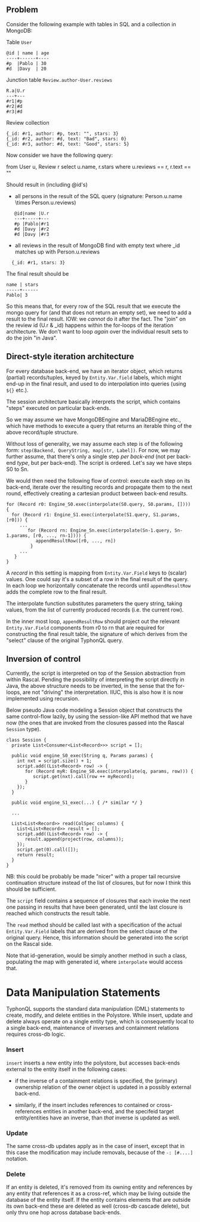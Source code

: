 


## Problem

Consider the following example with tables in SQL and a collection in MongoDB:

Table `User`

```
@id | name | age
----+------+----
#p  |Pablo | 30
#d  |Davy  | 20
```

Junction table `Review.author-User.reviews`

```
R.a|U.r
---+---
#r1|#p
#r2|#d
#r3|#d
```

Review collection

```
{_id: #r1, author: #p, text: "", stars: 3}
{_id: #r2, author: #d, text: "Bad", stars: 0}
{_id: #r3, author: #d, text: "Good", stars: 5}
```

Now consider we have the following query:

from User u, Review r select u.name, r.stars where u.reviews == r, r.text == ""

Should result in (including @id's)

- all persons in the result of the SQL query
  (signature: Person.u.name \times Person.u.reviews)

```
   @id|name |U.r
   ---+-----+---
   #p |Pablo|#r1
   #d |Davy |#r2
   #d |Davy |#r3
```


- all reviews in the result of MongoDB find with empty text
  where _id matches up with Person.u.reviews

```
  {_id: #r1, stars: 3}
```

The final result should be

```
name | stars
-----+------
Pablo| 3
```

So this means that, for every row of the SQL result that we execute
the mongo query for (and that does not return an empty set), we need
to add a result to the final result. IOW: we *cannot* do it after the
fact. The "join" on the review id (U.r & _id) happens within the
for-loops of the iteration architecture. We don't want to loop *again*
over the individual result sets to do the join "in Java".



## Direct-style iteration architecture

For every database back-end, we have an iterator object, which returns
(partial) records/tuples, keyed by `Entity.Var.field` labels, which
might end-up in the final result, and used to do interpolation into
queries (using `${}` etc.).

The session architecture basically interprets the script, which
contains "steps" executed on particular back-ends.

So we may assume we have MongoDBEngine and MariaDBEngine etc., which
have methods to execute a query that returns an iterable thing of the
above record/tuple structure.

Without loss of generality, we may assume each step is of the
following form: `step(Backend, QueryString, map[str, Label])`. For
now, we may further assume, that there's only a single step *per
back-end* (not per back-end *type*, but per back-end). The script is
ordered. Let's say we have steps S0 to Sn.

We would then need the following flow of control: execute each step on
its back-end, iterate over the resulting records and propagate them to
the next round, effectively creating a cartesian product between
back-end results.


```
for (Record r0: Engine_S0.exec(interpolate(S0.query, S0.params, []))) {
  for (Record r1: Engine_S1.exec(interpolate(S1.query, S1.params, [r0])) {
     ...
        for (Record rn: Engine_Sn.exec(interpolate(Sn-1.query, Sn-1.params, [r0, ..., rn-1]))) {
           appendResultRow([r0, ..., rn])
         }
     ...
   }
}
```

A *record* in this setting is mapping from `Entity.Var.Field` keys to
(scalar) values. One could say it's a subset of a row in the final
result of the query. In each loop we horizontally concatenate the
records until `appendResultRow` adds the complete row to the final
result.

The interpolate function substitutes parameters the query string,
taking values, from the list of currently produced records (i.e. the
current row).

In the inner most loop, `appendResultRow` should project out the relevant `Entity.Var.Field`
components from r0 to rn that are required for constructing the final
result table, the signature of which derives from the "select" clause
of the original TyphonQL query.


## Inversion of control

Currently, the script is interpreted on top of the Session abstraction
from within Rascal. Pending the possibility of interpreting the script
directly in Java, the above structure needs to be inverted, in the
sense that the for-loops, are not "driving" the interpretation.
IIUC, this is also how it is now implemented using recursion. 

Below pseudo Java code modeling a Session object that constructs the same control-flow lazily, by using the session-like API method that we have now (the ones that are invoked from the closures passed into the Rascal `Session` type). 

```
class Session {
  private List<Consumer<List<Record>>> script = [];

  public void engine_S0_exec(String q, Params params) {
    int nxt = script.size() + 1;
    script.add((List<Record> row) -> {
       for (Record myR: Engine_S0.exec(interpolate(q, params, row))) {
          script.get(nxt).call(row ++ myRecord);
       }
    });
  }

  public void engine_S1_exec(...) { /* similar */ }

  ...

  List<List<Record>> read(ColSpec columns) {
    List<List<Record>> result = [];
    script.add((List<Record> row) -> {
       result.append(project(row, columns));
    });
    script.get(0).call([]);
    return result;
  }
}
```
  
NB: this could be probably be made "nicer" with a proper tail
recursive continuation structure instead of the list of closures, but
for now I think this should be sufficient.

The `script` field contains a sequence of closures that each invoke
the next one passing in results that have been generated, until the
last closure is reached which constructs the result table.

The `read` method should be called last with a specification of the
actual `Entity.Var.Field` labels that are derived from the select
clause of the original query. Hence, this information should be
generated into the script on the Rascal side.

Note that id-generation, would be simply another method in such a
class, populating the map with generated id, where `interpolate` would
access that.

# Data Manipulation Statements


TyphonQL supports the standard data manipulation (DML) statements to create, modify, and delete entities in the 
Polystore. While insert, update and delete always operate on a single entity type, which is consequently
local to a single back-end, maintenance of inverses and containment relations requires cross-db logic.

### Insert

`insert` inserts a new entity into the polystore, but accesses back-ends external to the entity itself in 
the following cases:

- if the inverse of a containment relations is specified, the (primary) ownership relation of the owner object 
is updated in a possibly external back-end.

- similarly, if the insert includes references to contained or cross-references entities in another back-end, and the specifeid target entity/entities have an inverse,  than *that* inverse is updated as well.

### Update

The same cross-db updates apply as in the case of insert, except that in this case the modification may
include removals, because of the `-: [#....]` notation.

### Delete

If an entity is deleted, it's removed from its owning entity and references by any entity that references it 
as a cross-ref, which may be living outside the database of the entity itself. If the entity contains elements 
that are outside its own back-end these are deleted as well (cross-db cascade delete), but only thru one
hop across database back-ends. 

 

 
